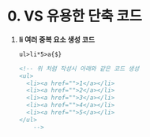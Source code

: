 # 0. VS 유용한 단축 코드

1. **li 여러 중복 요소 생성 코드**

   ```html
   ul>li*5>a{$}
   
   <!-- 위 처럼 작성시 아래와 같은 코드 생성
   <ul>
     <li><a href="">1</a></li>
     <li><a href="">2</a></li>
     <li><a href="">3</a></li>
     <li><a href="">4</a></li>
     <li><a href="">5</a></li> 
   </ul>
       -->
   ```

   

